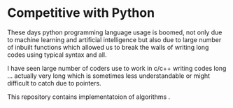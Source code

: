 # Competitive with Python
These days python programming language usage is boomed, not only due to machine learning and artificial intelligence but also 
due to large number of inbuilt functions which allowed us to break the walls of writing long codes using typical syntax and all.
 
I have seen large number of coders use to work in c/c++ writing codes long ... actually very long which is sometimes less understandable or might difficult to catch due to pointers.

This repository contains implementatoion of algorithms .
